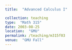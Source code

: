 ```yaml
---
title:  "Advanced Calculus I"

collection: teaching
type:  "Math 315"
date: 2003-08-25
location:  "GMU"
permalink: /teaching/m315f03
venue:  "GMU Fall"
---
```

